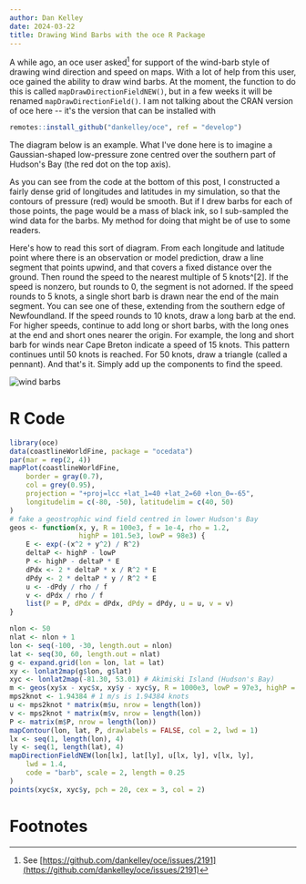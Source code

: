 ```yaml
---
author: Dan Kelley
date: 2024-03-22
title: Drawing Wind Barbs with the oce R Package
---
```


A while ago, an oce user asked[^1] for support of the wind-barb style of
drawing wind direction and speed on maps.  With a lot of help from this user,
oce gained the ability to draw wind barbs.  At the moment, the function to do
this is called `mapDrawDirectionFieldNEW()`, but in a few weeks it will be
renamed `mapDrawDirectionField()`.  I am not talking about the CRAN version
of oce here -- it's the version that can be installed with
```R
remotes::install_github("dankelley/oce", ref = "develop")
```

The diagram below is an example. What I've done here is to imagine a
Gaussian-shaped low-pressure zone centred over the southern part of Hudson's
Bay (the red dot on the top axis).

As you can see from the code at the bottom of this post, I constructed a fairly
dense grid of longitudes and latitudes in my simulation, so that the contours
of pressure (red) would be smooth. But if I drew barbs for each of those
points, the page would be a mass of black ink, so I sub-sampled the wind data
for the barbs.  My method for doing that might be of use to some readers.

Here's how to read this sort of diagram.  From each longitude and
latitude point where there is an observation or model prediction, draw a
line segment that points upwind, and that covers a fixed distance over
the ground. Then round the speed to the nearest multiple of 5 knots^[2].
If the speed is nonzero, but rounds to 0, the segment is not adorned.  If
the speed rounds to 5 knots, a single short barb is drawn near the end of
the main segment. You can see one of these, extending from the southern
edge of Newfoundland. If the speed rounds to 10 knots, draw a long barb
at the end.  For higher speeds, continue to add long or short barbs, with
the long ones at the end and short ones nearer the origin. For example,
the long and short barb for winds near Cape Breton indicate a speed of 15
knots. This pattern continues until 50 knots is reached.  For 50 knots,
draw a triangle (called a pennant).  And that's it.  Simply add up the
components to find the speed.

![wind barbs](/dek_blog/docs/assets/images/2024-03-22-wind-barb.png)


# R Code

```R
library(oce)
data(coastlineWorldFine, package = "ocedata")
par(mar = rep(2, 4))
mapPlot(coastlineWorldFine,
    border = gray(0.7),
    col = grey(0.95),
    projection = "+proj=lcc +lat_1=40 +lat_2=60 +lon_0=-65",
    longitudelim = c(-80, -50), latitudelim = c(40, 50)
)
# fake a geostrophic wind field centred in lower Hudson's Bay
geos <- function(x, y, R = 100e3, f = 1e-4, rho = 1.2,
                 highP = 101.5e3, lowP = 98e3) {
    E <- exp(-(x^2 + y^2) / R^2)
    deltaP <- highP - lowP
    P <- highP - deltaP * E
    dPdx <- 2 * deltaP * x / R^2 * E
    dPdy <- 2 * deltaP * y / R^2 * E
    u <- -dPdy / rho / f
    v <- dPdx / rho / f
    list(P = P, dPdx = dPdx, dPdy = dPdy, u = u, v = v)
}

nlon <- 50
nlat <- nlon + 1
lon <- seq(-100, -30, length.out = nlon)
lat <- seq(30, 60, length.out = nlat)
g <- expand.grid(lon = lon, lat = lat)
xy <- lonlat2map(g$lon, g$lat)
xyc <- lonlat2map(-81.30, 53.01) # Akimiski Island (Hudson's Bay)
m <- geos(xy$x - xyc$x, xy$y - xyc$y, R = 1000e3, lowP = 97e3, highP = 101e3)
mps2knot <- 1.94384 # 1 m/s is 1.94384 knots
u <- mps2knot * matrix(m$u, nrow = length(lon))
v <- mps2knot * matrix(m$v, nrow = length(lon))
P <- matrix(m$P, nrow = length(lon))
mapContour(lon, lat, P, drawlabels = FALSE, col = 2, lwd = 1)
lx <- seq(1, length(lon), 4)
ly <- seq(1, length(lat), 4)
mapDirectionFieldNEW(lon[lx], lat[ly], u[lx, ly], v[lx, ly],
    lwd = 1.4,
    code = "barb", scale = 2, length = 0.25
)
points(xyc$x, xyc$y, pch = 20, cex = 3, col = 2)
```

# Footnotes

[^1]: See
    [https://github.com/dankelley/oce/issues/2191](https://github.com/dankelley/oce/issues/2191)

[^2]: Conversion: 1 m/s equals 1.94384 knots.


